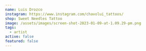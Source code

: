 ```yaml
---
name: Luis Drozco
instagram: https://www.instagram.com/chavolui_tattoos/
shop: Sweet Needles Tattoo
image: /assets/images/screen-shot-2023-01-09-at-1.09.29-pm.png
tags:
  - artist
active: false
featured: false
---
```

